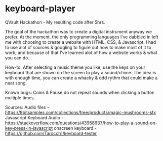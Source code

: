 # keyboard-player
QVault Hackathon - My resulting code after 5hrs.

The goal of the hackathon was to create a digital instrument anyway we prefer. At the moment, the only programming languages I've dabbled in left me with choosing to create a website with HTML, CSS, & Javascript. I had to use alot of sources & googling to figure out how to make most of it to work, and because of that I've learned alot of how a website works & what you can do.

How-to: After selecting a music theme you like, use the keys on your keyboard that are shown on the screen to play a sound/chime. The idea is with enough time, you can create a whacky & odd rythm that could make a neat song.

Known bugs: Coins & Pause do not repeat sounds when clicking a button multiple times.

Sources:
Audio files - https://8bitsamples.com/collections/free/products/magic-mushrooms-sfx
Javascript Keyboard Audio - https://stackoverflow.com/questions/43958637/how-to-play-a-sound-on-key-press-in-javascript
onscreen keyboard - https://github.com/Tarocch1/keyboard-tester